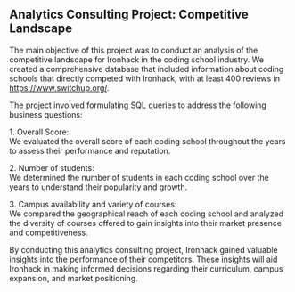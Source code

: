 ## Analytics Consulting Project: Competitive Landscape


The main objective of this project was to conduct an analysis of the competitive landscape for Ironhack in the coding school industry. We created a comprehensive database that included information about coding schools that directly competed with Ironhack, with at least 400 reviews in https://www.switchup.org/.
 
The project involved formulating SQL queries to address the following business questions:
 
1\. Overall Score:\
We evaluated the overall score of each coding school throughout the years to assess their performance and reputation.
 
2\. Number of students:\
We determined the number of students in each coding school over the years to understand their popularity and growth.

3\. Campus availability and variety of courses:\
We compared the geographical reach of each coding school and analyzed the diversity of courses offered to gain insights into their market presence and competitiveness.

By conducting this analytics consulting project, Ironhack gained valuable insights into the performance of their competitors. These insights will aid Ironhack in making informed decisions regarding their curriculum, campus expansion, and market positioning.